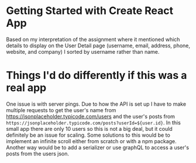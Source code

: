 # Getting Started with Create React App

Based on my interpretation of the assignment where it mentioned which details to display on the User Detail page (username, email, address, phone, website, and company) I sorted by username rather than name.

# Things I'd do differently if this was a real app

One issue is with server pings. Due to how the API is set up I have to make multiple requests to get the user's name from https://jsonplaceholder.typicode.com/users and the user's posts from `https://jsonplaceholder.typicode.com/posts?userId=${user.id}`. In this small app there are only 10 users so this is not a big deal, but it could definitely be an issue for scaling. Some solutions to this would be to implement an infinite scroll either from scratch or with a npm package. Another way would be to add a serializer or use graphQL to access a user's posts from the users json.

